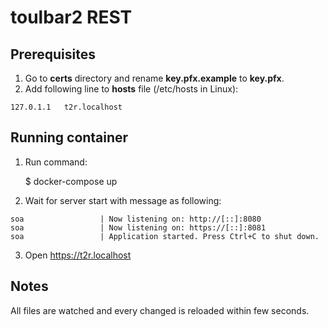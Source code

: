# toulbar2 REST

## Prerequisites

1. Go to **certs** directory and rename **key.pfx.example** to **key.pfx**.
2. Add following line to **hosts** file (/etc/hosts in Linux):
~~~
127.0.1.1   t2r.localhost
~~~

## Running container

1. Run command:

    $ docker-compose up

2. Wait for server start with message as following:

~~~
soa                 | Now listening on: http://[::]:8080          
soa                 | Now listening on: https://[::]:8081
soa                 | Application started. Press Ctrl+C to shut down.
~~~

3. Open https://t2r.localhost

## Notes

All files are watched and every changed is reloaded within few seconds.
